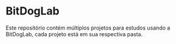 # BitDogLab
Este repositório contém múltiplos projetos para estudos usando a BitDogLab, cada projeto está em sua respectiva pasta.
